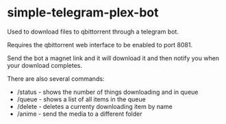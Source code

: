 # simple-telegram-plex-bot

Used to download files to qbittorrent through a telegram bot.

Requires the qbittorrent web interface to be enabled to port 8081.

Send the bot a magnet link and it will download it and then notify you when your download completes.

There are also several commands:
* /status - shows the number of things downloading and in queue
* /queue - shows a list of all items in the queue
* /delete - deletes a currenty downloading item by name
* /anime - send the media to a different folder
